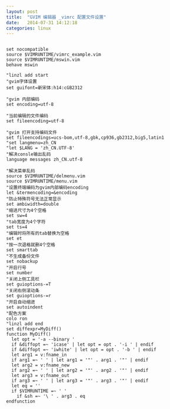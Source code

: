 ```yaml
---
layout: post
title:  "GVIM 编辑器 _vimrc 配置文件设置"
date:   2014-07-31 14:12:18
categories: linux
---
```

<pre>
<code>
set nocompatible
source $VIMRUNTIME/vimrc_example.vim
source $VIMRUNTIME/mswin.vim
behave mswin

"linzl add start
"gvim字体设置
set guifont=新宋体:h14:cGB2312

"gvim 内部编码
set encoding=utf-8

"当前编辑的文件编码
set fileencoding=utf-8

"gvim 打开支持编码文件
set fileencodings=ucs-bom,utf-8,gbk,cp936,gb2312,big5,latin1
"set langmenu=zh_CN
"let $LANG = 'zh_CN.UTF-8'
"解决consle输出乱码
language messages zh_CN.utf-8

"解决菜单乱码
source $VIMRUNTIME/delmenu.vim
source $VIMRUNTIME/menu.vim
"设置终端编码为gvim内部编码encoding
let &termencoding=&encoding
"防止特殊符号无法正常显示
set ambiwidth=double
"缩进尺寸为4个空格
set sw=4
"tab宽度为4个字符
set ts=4
"编辑时将所有的tab替换为空格
set et
"按一次退格就删4个空格
set smarttab
"不生成备份文件
set nobackup
"开启行号
set number
"关闭上侧工具栏
set guioptions-=T
"关闭右侧滚动条
set guioptions-=r
"开启自动缩进
set autoindent
"配色方案
colo ron
"linzl add end
set diffexpr=MyDiff()
function MyDiff()
  let opt = '-a --binary '
  if &diffopt =~ 'icase' | let opt = opt . '-i ' | endif
  if &diffopt =~ 'iwhite' | let opt = opt . '-b ' | endif
  let arg1 = v:fname_in
  if arg1 =~ ' ' | let arg1 = '"' . arg1 . '"' | endif
  let arg2 = v:fname_new
  if arg2 =~ ' ' | let arg2 = '"' . arg2 . '"' | endif
  let arg3 = v:fname_out
  if arg3 =~ ' ' | let arg3 = '"' . arg3 . '"' | endif
  let eq = ''
  if $VIMRUNTIME =~ ' '
    if &sh =~ '\<cmd'
      let cmd = '""' . $VIMRUNTIME . '\diff"'
      let eq = '"'
    else
      let cmd = substitute($VIMRUNTIME, ' ', '" ', '') . '\diff"'
    endif
  else
    let cmd = $VIMRUNTIME . '\diff'
  endif
  silent execute '!' . cmd . ' ' . opt . arg1 . ' ' . arg2 . ' > ' . arg3 . eq
endfunction
</code>
</pre>